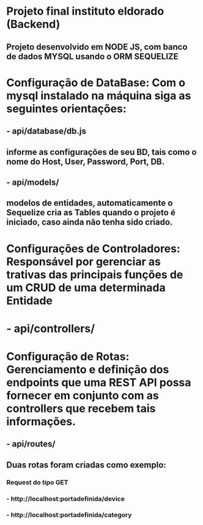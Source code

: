 # Projeto final instituto eldorado (Backend)
## Projeto desenvolvido em NODE JS, com banco de dados MYSQL usando o ORM SEQUELIZE
#  
# Configuração de DataBase: Com o mysql instalado na máquina siga as seguintes orientações:
##   - api/database/db.js
##       informe as configurações de seu BD, tais como o nome do Host, User, Password, Port, DB.
##   - api/models/
##       modelos de entidades, automaticamente o Sequelize cria as Tables quando o projeto é iniciado, caso ainda não tenha sido criado.
#
# Configurações de Controladores: Responsável por gerenciar as trativas das principais funções de um CRUD de uma determinada Entidade
#  - api/controllers/
# Configuração de Rotas: Gerenciamento e definição dos endpoints que uma REST API possa fornecer em conjunto com as controllers que recebem tais informações.
##  - api/routes/
## Duas rotas foram criadas como exemplo:
### Request do tipo GET
### - http://localhost:portadefinida/device
### - http://localhost:portadefinida/category
